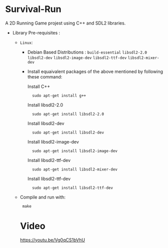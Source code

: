 # Survival-Run
A 2D Running Game projest using C++ and SDL2 libraries.
* Library Pre-requisites : 
  * ```Linux```:
    * Debian Based Distributions : 
       ```build-essential``` ```libsdl2-2.0```  ```libsdl2-dev``` ```libsdl2-image-dev``` ```libsdl2-ttf-dev``` ```libsdl2-mixer-dev```
    * Install equaivalent packages of the above mentioned by following these command:
      
      Install C++
      ``` 
        sudo apt-get install g++
      ```
      Install libsdl2-2.0
      ``` 
        sudo apt-get install libsdl2-2.0
      ```
      Install libsdl2-dev
      ``` 
        sudo apt-get install libsdl2-dev
      ```
      Install libsdl2-image-dev
      ``` 
        sudo apt-get install libsdl2-image-dev
      ```
      Install libsdl2-ttf-dev
      ``` 
        sudo apt-get install libsdl2-mixer-dev
      ```
      Install libsdl2-ttf-dev
      ``` 
        sudo apt-get install libsdl2-ttf-dev
      ```

   
  * Compile and run with:
      ```
       make
      ``` 
      # Video 
      https://youtu.be/Vg0qCS1bVhU
